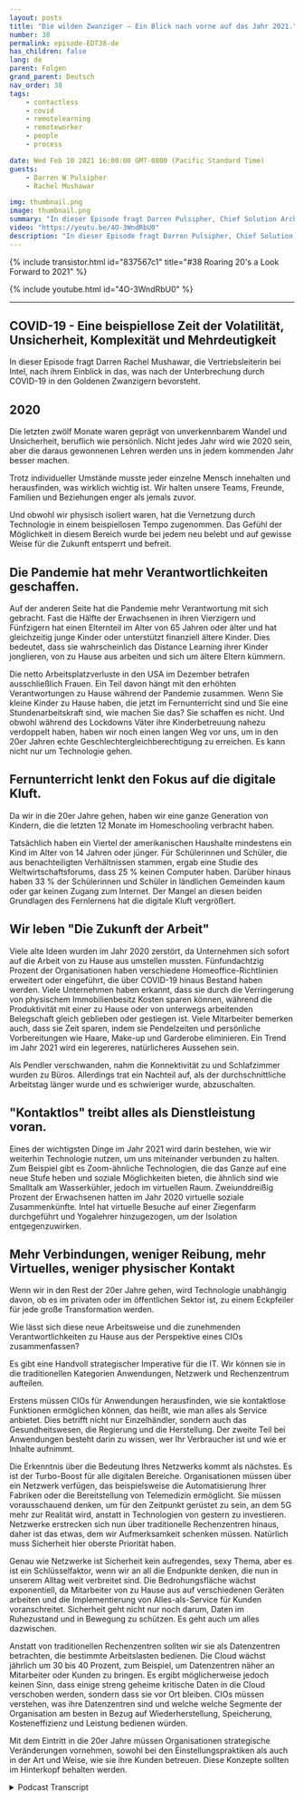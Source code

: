 ```yaml
---
layout: posts
title: "Die wilden Zwanziger – Ein Blick nach vorne auf das Jahr 2021."
number: 38
permalink: episode-EDT38-de
has_children: false
lang: de
parent: Folgen
grand_parent: Deutsch
nav_order: 38
tags:
    - contactless
    - covid
    - remotelearning
    - remoteworker
    - people
    - process

date: Wed Feb 10 2021 16:00:00 GMT-0800 (Pacific Standard Time)
guests:
    - Darren W Pulsipher
    - Rachel Mushawar

img: thumbnail.png
image: thumbnail.png
summary: "In dieser Episode fragt Darren Pulsipher, Chief Solution Architect bei Intel, Rachel Mushawar, VP of Sales bei Intel, nach ihrem Einblick, was die Zukunft der Goldenen Zwanziger nach der Unterbrechung durch COVID-19 bereithält."
video: "https://youtu.be/4O-3WndRbU0"
description: "In dieser Episode fragt Darren Pulsipher, Chief Solution Architect bei Intel, Rachel Mushawar, VP of Sales bei Intel, nach ihrem Einblick, was die Zukunft der Goldenen Zwanziger nach der Unterbrechung durch COVID-19 bereithält."
---
```


<div>
{% include transistor.html id="837567c1" title="#38 Roaring 20's a Look Forward to 2021" %}

{% include youtube.html id="4O-3WndRbU0" %}
</div>

---

## COVID-19 - Eine beispiellose Zeit der Volatilität, Unsicherheit, Komplexität und Mehrdeutigkeit

In dieser Episode fragt Darren Rachel Mushawar, die Vertriebsleiterin bei Intel, nach ihrem Einblick in das, was nach der Unterbrechung durch COVID-19 in den Goldenen Zwanzigern bevorsteht.

## 2020

Die letzten zwölf Monate waren geprägt von unverkennbarem Wandel und Unsicherheit, beruflich wie persönlich. Nicht jedes Jahr wird wie 2020 sein, aber die daraus gewonnenen Lehren werden uns in jedem kommenden Jahr besser machen.

Trotz individueller Umstände musste jeder einzelne Mensch innehalten und herausfinden, was wirklich wichtig ist. Wir halten unsere Teams, Freunde, Familien und Beziehungen enger als jemals zuvor.

Und obwohl wir physisch isoliert waren, hat die Vernetzung durch Technologie in einem beispiellosen Tempo zugenommen. Das Gefühl der Möglichkeit in diesem Bereich wurde bei jedem neu belebt und auf gewisse Weise für die Zukunft entsperrt und befreit.

## Die Pandemie hat mehr Verantwortlichkeiten geschaffen.

Auf der anderen Seite hat die Pandemie mehr Verantwortung mit sich gebracht. Fast die Hälfte der Erwachsenen in ihren Vierzigern und Fünfzigern hat einen Elternteil im Alter von 65 Jahren oder älter und hat gleichzeitig junge Kinder oder unterstützt finanziell ältere Kinder. Dies bedeutet, dass sie wahrscheinlich das Distance Learning ihrer Kinder jonglieren, von zu Hause aus arbeiten und sich um ältere Eltern kümmern.

Die netto Arbeitsplatzverluste in den USA im Dezember betrafen ausschließlich Frauen. Ein Teil davon hängt mit den erhöhten Verantwortungen zu Hause während der Pandemie zusammen. Wenn Sie kleine Kinder zu Hause haben, die jetzt im Fernunterricht sind und Sie eine Stundenarbeitskraft sind, wie machen Sie das? Sie schaffen es nicht. Und obwohl während des Lockdowns Väter ihre Kinderbetreuung nahezu verdoppelt haben, haben wir noch einen langen Weg vor uns, um in den 20er Jahren echte Geschlechtergleichberechtigung zu erreichen. Es kann nicht nur um Technologie gehen.

## Fernunterricht lenkt den Fokus auf die digitale Kluft.

Da wir in die 20er Jahre gehen, haben wir eine ganze Generation von Kindern, die die letzten 12 Monate im Homeschooling verbracht haben.

Tatsächlich haben ein Viertel der amerikanischen Haushalte mindestens ein Kind im Alter von 14 Jahren oder jünger. Für Schülerinnen und Schüler, die aus benachteiligten Verhältnissen stammen, ergab eine Studie des Weltwirtschaftsforums, dass 25 % keinen Computer haben. Darüber hinaus haben 33 % der Schülerinnen und Schüler in ländlichen Gemeinden kaum oder gar keinen Zugang zum Internet. Der Mangel an diesen beiden Grundlagen des Fernlernens hat die digitale Kluft vergrößert.

## Wir leben "Die Zukunft der Arbeit"

Viele alte Ideen wurden im Jahr 2020 zerstört, da Unternehmen sich sofort auf die Arbeit von zu Hause aus umstellen mussten. Fünfundachtzig Prozent der Organisationen haben verschiedene Homeoffice-Richtlinien erweitert oder eingeführt, die über COVID-19 hinaus Bestand haben werden. Viele Unternehmen haben erkannt, dass sie durch die Verringerung von physischem Immobilienbesitz Kosten sparen können, während die Produktivität mit einer zu Hause oder von unterwegs arbeitenden Belegschaft gleich geblieben oder gestiegen ist. Viele Mitarbeiter bemerken auch, dass sie Zeit sparen, indem sie Pendelzeiten und persönliche Vorbereitungen wie Haare, Make-up und Garderobe eliminieren. Ein Trend im Jahr 2021 wird ein legereres, natürlicheres Aussehen sein.

Als Pendler verschwanden, nahm die Konnektivität zu und Schlafzimmer wurden zu Büros. Allerdings trat ein Nachteil auf, als der durchschnittliche Arbeitstag länger wurde und es schwieriger wurde, abzuschalten.

## "Kontaktlos" treibt alles als Dienstleistung voran.

Eines der wichtigsten Dinge im Jahr 2021 wird darin bestehen, wie wir weiterhin Technologie nutzen, um uns miteinander verbunden zu halten. Zum Beispiel gibt es Zoom-ähnliche Technologien, die das Ganze auf eine neue Stufe heben und soziale Möglichkeiten bieten, die ähnlich sind wie Smalltalk am Wasserkühler, jedoch im virtuellen Raum. Zweiunddreißig Prozent der Erwachsenen hatten im Jahr 2020 virtuelle soziale Zusammenkünfte. Intel hat virtuelle Besuche auf einer Ziegenfarm durchgeführt und Yogalehrer hinzugezogen, um der Isolation entgegenzuwirken.

## Mehr Verbindungen, weniger Reibung, mehr Virtuelles, weniger physischer Kontakt

Wenn wir in den Rest der 20er Jahre gehen, wird Technologie unabhängig davon, ob es im privaten oder im öffentlichen Sektor ist, zu einem Eckpfeiler für jede große Transformation werden.

Wie lässt sich diese neue Arbeitsweise und die zunehmenden Verantwortlichkeiten zu Hause aus der Perspektive eines CIOs zusammenfassen?

Es gibt eine Handvoll strategischer Imperative für die IT. Wir können sie in die traditionellen Kategorien Anwendungen, Netzwerk und Rechenzentrum aufteilen.

Erstens müssen CIOs für Anwendungen herausfinden, wie sie kontaktlose Funktionen ermöglichen können, das heißt, wie man alles als Service anbietet. Dies betrifft nicht nur Einzelhändler, sondern auch das Gesundheitswesen, die Regierung und die Herstellung. Der zweite Teil bei Anwendungen besteht darin zu wissen, wer Ihr Verbraucher ist und wie er Inhalte aufnimmt.

Die Erkenntnis über die Bedeutung Ihres Netzwerks kommt als nächstes. Es ist der Turbo-Boost für alle digitalen Bereiche. Organisationen müssen über ein Netzwerk verfügen, das beispielsweise die Automatisierung Ihrer Fabriken oder die Bereitstellung von Telemedizin ermöglicht. Sie müssen vorausschauend denken, um für den Zeitpunkt gerüstet zu sein, an dem 5G mehr zur Realität wird, anstatt in Technologien von gestern zu investieren. Netzwerke erstrecken sich nun über traditionelle Rechenzentren hinaus, daher ist das etwas, dem wir Aufmerksamkeit schenken müssen. Natürlich muss Sicherheit hier oberste Priorität haben.

Genau wie Netzwerke ist Sicherheit kein aufregendes, sexy Thema, aber es ist ein Schlüsselfaktor, wenn wir an all die Endpunkte denken, die nun in unserem Alltag weit verbreitet sind. Die Bedrohungsfläche wächst exponentiell, da Mitarbeiter von zu Hause aus auf verschiedenen Geräten arbeiten und die Implementierung von Alles-als-Service für Kunden voranschreitet. Sicherheit geht nicht nur noch darum, Daten im Ruhezustand und in Bewegung zu schützen. Es geht auch um alles dazwischen.

Anstatt von traditionellen Rechenzentren sollten wir sie als Datenzentren betrachten, die bestimmte Arbeitslasten bedienen. Die Cloud wächst jährlich um 30 bis 40 Prozent, zum Beispiel, um Datenzentren näher an Mitarbeiter oder Kunden zu bringen. Es ergibt möglicherweise jedoch keinen Sinn, dass einige streng geheime kritische Daten in die Cloud verschoben werden, sondern dass sie vor Ort bleiben. CIOs müssen verstehen, was ihre Datenzentren sind und welche welche Segmente der Organisation am besten in Bezug auf Wiederherstellung, Speicherung, Kosteneffizienz und Leistung bedienen würden.

Mit dem Eintritt in die 20er Jahre müssen Organisationen strategische Veränderungen vornehmen, sowohl bei den Einstellungspraktiken als auch in der Art und Weise, wie sie ihre Kunden betreuen. Diese Konzepte sollten im Hinterkopf behalten werden.



<details>
<summary> Podcast Transcript </summary>

<p></p>

</details>
